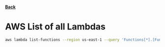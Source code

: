 #### [Back](./README.md)

# AWS List of all Lambdas

```bash 
aws lambda list-functions --region us-east-1 --query 'Functions[*].[FunctionName]' --output text 
```